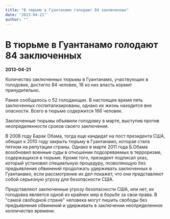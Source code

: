 ```yaml
---
title: "В тюрьме в Гуантанамо голодают 84 заключенных"
date: "2013-04-21"
author: ""
---
```


# В тюрьме в Гуантанамо голодают 84 заключенных

**2013-04-21** 

Количество заключенных тюрьмы в Гуантанамо, участвующих в голодовке, достигло 84 человек, 16 из них власть кормит принудительно.

Ранее сообщалось о 52 голодающих. В настоящее время пять заключенных госпитализированы, однако их жизнь находится вне опасности. Всего в тюрьме содержится 166 человек.

Заключенные тюрьмы объявили голодовку в марте, выступив против неопределенности сроков своего заключения.

В 2008 году Барак Обама, тогда еще кандидат на пост президента США, обещал к 2010 году закрыть тюрьму в Гуантанамо, которая стала пятном на репутации страны. Однако в марте 2011 года Б.Обама возобновил военные суды в отношении подозреваемых в терроризме, содержащихся в тюрьме. Кроме того, президент подписал указ, который установил специальную процедуру, позволяющую без предъявления обвинений продолжать удерживать заключенных в Гуантанамо, если рассмотрение их дел покажет, что они представляют собой серьезную угрозу для безопасности США.

Представляют заключенные угрозу безопасности США, или нет, их голодовка является одной из крайних мер в борьбе за свои права. В "самой свободной стране" человека могут лишить свободы без предъявления обвинений и удерживать в заключении неопределенное колличество времени.